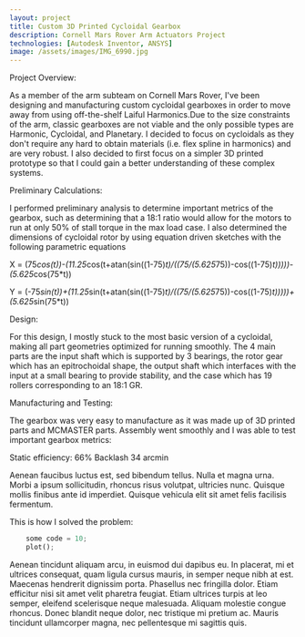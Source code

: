 ```yaml
---
layout: project
title: Custom 3D Printed Cycloidal Gearbox
description: Cornell Mars Rover Arm Actuators Project
technologies: [Autodesk Inventor, ANSYS]
image: /assets/images/IMG_6990.jpg
---
```


Project Overview: 

As a member of the arm subteam on Cornell Mars Rover, I've been designing and manufacturing custom cycloidal gearboxes in order to move away from using off-the-shelf Laiful Harmonics.Due to the size constraints of the arm, classic gearboxes are not viable and the only possible types are Harmonic, Cycloidal, and Planetary. I decided to focus on cycloidals as they don't require any hard to obtain materials (i.e. flex spline in harmonics) and are very robust. I also decided to first focus on a simpler 3D printed prototype so that I could gain a better understanding of these complex systems. 

Preliminary Calculations:

I performed preliminary analysis to determine important metrics of the gearbox, such as determining that a 18:1 ratio would allow for the motors to run at only 50% of stall torque in the max load case. I also determined the dimensions of cycloidal rotor by using equation driven sketches with the following parametric equations

X = (75*cos(t))-(11.25*cos(t+atan(sin((1-75)*t)/((75/(5.625*75))-cos((1-75)*t)))))-(5.625*cos(75*t))

Y = (-75*sin(t))+(11.25*sin(t+atan(sin((1-75)*t)/((75/(5.625*75))-cos((1-75)*t)))))+(5.625*sin(75*t))

Design:

For this design, I mostly stuck to the most basic version of a cycloidal, making all part
geometries optimized for running smoothly. The 4 main parts are the input shaft which is
supported by 3 bearings, the rotor gear which has an epitrochoidal shape, the output shaft which
interfaces with the input at a small bearing to provide stability, and the case which has 19 rollers
corresponding to an 18:1 GR. 

Manufacturing and Testing:

The gearbox was very easy to manufacture as it was made up of 3D printed parts and MCMASTER parts. Assembly went smoothly and I was able to test important gearbox metrics:

Static efficiency: 66%
Backlash 34 arcmin






Aenean faucibus luctus est, sed bibendum tellus. Nulla et magna urna. Morbi a ipsum sollicitudin, rhoncus risus volutpat, ultricies nunc. Quisque mollis finibus ante id imperdiet. Quisque vehicula elit sit amet felis facilisis fermentum.


This is how I solved the problem:

```python
    some code = 10;
    plot();
```

Aenean tincidunt aliquam arcu, in euismod dui dapibus eu. In placerat, mi et ultrices consequat, quam ligula cursus mauris, in semper neque nibh at est. Maecenas hendrerit dignissim porta. Phasellus nec fringilla dolor. Etiam efficitur nisi sit amet velit pharetra feugiat. Etiam ultrices turpis at leo semper, eleifend scelerisque neque malesuada. Aliquam molestie congue rhoncus. Donec blandit neque dolor, nec tristique mi pretium ac. Mauris tincidunt ullamcorper magna, nec pellentesque mi sagittis quis.


